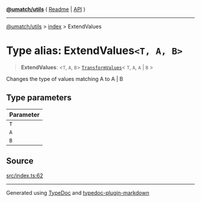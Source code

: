 [**@umatch/utils**](../../README.md) ( [Readme](../../README.md) \| [API](../../API.md) )

---

[@umatch/utils](../../API.md) > [index](../README.md) > ExtendValues

# Type alias: ExtendValues`<T, A, B>`

> **ExtendValues**: \<`T`, `A`, `B`\> [`TransformValues`](type-alias.TransformValues.md)\< `T`, `A`, `A` \| `B` \>

Changes the type of values matching A to A | B

## Type parameters

| Parameter |
| :-------- |
| `T`       |
| `A`       |
| `B`       |

## Source

[src/index.ts:62](https://github.com/umatch-oficial/utils/blob/1dcf13d/src/index.ts#L62)

---

Generated using [TypeDoc](https://typedoc.org/) and [typedoc-plugin-markdown](https://www.npmjs.com/package/typedoc-plugin-markdown)
